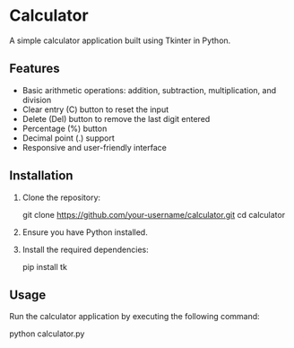 # Calculator

A simple calculator application built using Tkinter in Python.

## Features

- Basic arithmetic operations: addition, subtraction, multiplication, and division
- Clear entry (C) button to reset the input
- Delete (Del) button to remove the last digit entered
- Percentage (%) button
- Decimal point (.) support
- Responsive and user-friendly interface

## Installation

1. Clone the repository:

    git clone https://github.com/your-username/calculator.git
    cd calculator

2. Ensure you have Python installed.

3. Install the required dependencies:

    pip install tk

## Usage

Run the calculator application by executing the following command:

python calculator.py
